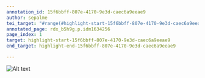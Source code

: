 ```yaml
---
annotation_id: 15f6bbff-807e-4170-9e3d-caec6a9eeae9
author: sepalme
tei_target: "#range(#highlight-start-15f6bbff-807e-4170-9e3d-caec6a9eeae9, #highlight-end-15f6bbff-807e-4170-9e3d-caec6a9eeae9)"
annotated_page: rdx_b5h9g.p.idm1634256
page_index: 1
target: highlight-start-15f6bbff-807e-4170-9e3d-caec6a9eeae9
end_target: highlight-end-15f6bbff-807e-4170-9e3d-caec6a9eeae9

---
```

![Alt text](https://upload.wikimedia.org/wikipedia/commons/thumb/a/ad/P1000627_Bryonia_dioica_%28Cucurbitaceae%29_Plant.JPG/1024px-P1000627_Bryonia_dioica_%28Cucurbitaceae%29_Plant.JPG)